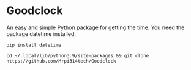 # Goodclock
An easy and simple Python package for getting the time. You need the package datetime installed.
<pre><code>pip install datetime</code></pre>
<pre><code>cd ~/.local/lib/python3.9/site-packages && git clone https://github.com/Mrpi314tech/Goodclock</code></pre>
